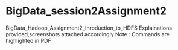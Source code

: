 # BigData_session2Assignment2
BigData_Hadoop_Assignment2_Inroduction_to_HDFS
Explainations provided,screenshots attached accordingly
Note : Commands are highlighted in PDF
